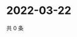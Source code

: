 # 2022-03-22

共 0 条

<!-- BEGIN WEIBO -->
<!-- 最后更新时间 Tue Mar 22 2022 01:15:10 GMT+0800 (China Standard Time) -->

<!-- END WEIBO -->
